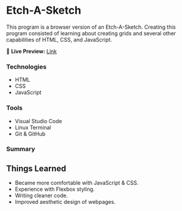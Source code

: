 # Etch-A-Sketch

This program is a browser version of an Etch-A-Sketch. Creating this program consisted of learning about creating grids and several other capabilities of HTML, CSS, and JavaScript.

🔗 **Live Preview:** [Link](https://danielddg.github.io/etch-a-sketch/)

### Technologies

* HTML
* CSS
* JavaScript

### Tools

* Visual Studio Code
* Linux Terminal
* Git & GitHub

### Summary

## Things Learned

* Became more comfortable with JavaScript & CSS.
* Experience with Flexbox styling.
* Writing cleaner code.
* Improved aesthetic design of webpages.
